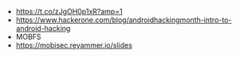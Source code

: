 * https://t.co/zJgOH0p1xR?amp=1
* https://www.hackerone.com/blog/androidhackingmonth-intro-to-android-hacking
* MOBFS
* https://mobisec.reyammer.io/slides
